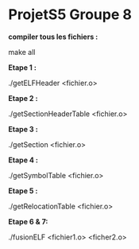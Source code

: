 # ProjetS5 Groupe 8

**compiler tous les fichiers :**

make all

**Etape 1 :**

./getELFHeader <fichier.o>


**Etape 2 :**

./getSectionHeaderTable <fichier.o>


**Etape 3 :**

./getSection <fichier.o>


**Etape 4 :**

./getSymbolTable <numero ou nom de section> <fichier.o>


**Etape 5 :**

./getRelocationTable <fichier.o>

**Etape 6 & 7:**

./fusionELF <fichier1.o> <ficher2.o>
